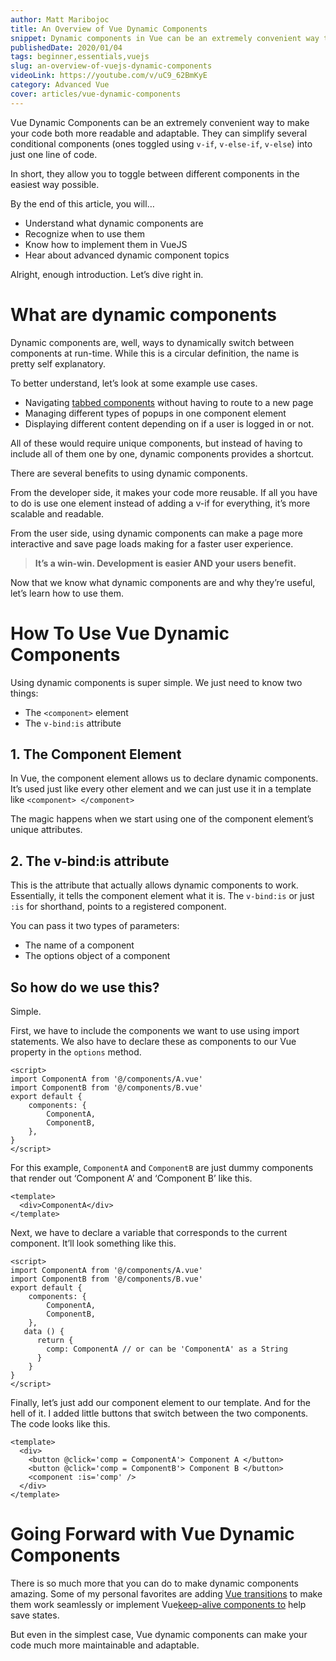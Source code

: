 ```yaml
---
author: Matt Maribojoc
title: An Overview of Vue Dynamic Components
snippet: Dynamic components in Vue can be an extremely convenient way to make your code both more readable and adaptable.
publishedDate: 2020/01/04
tags: beginner,essentials,vuejs
slug: an-overview-of-vuejs-dynamic-components
videoLink: https://youtube.com/v/uC9_62BmKyE
category: Advanced Vue
cover: articles/vue-dynamic-components
---
```

Vue Dynamic Components can be an extremely convenient way to make your code both more readable and adaptable. They can simplify several conditional components (ones toggled using `v-if`, `v-else-if`, `v-else`) into just one line of code.

In short, they allow you to toggle between different components in the easiest way possible.

By the end of this article, you will…

- Understand what dynamic components are
- Recognize when to use them
- Know how to implement them in VueJS
- Hear about advanced dynamic component topics

Alright, enough introduction. Let’s dive right in.

# What are dynamic components

Dynamic components are, well, ways to dynamically switch between components at run-time. While this is a circular definition, the name is pretty self explanatory.

To better understand, let’s look at some example use cases.

- Navigating [tabbed components](https://learnvue.co/2019/12/building-reusable-components-in-vuejs-tabs/) without having to route to a new page
- Managing different types of popups in one component element
- Displaying different content depending on if a user is logged in or not.

All of these would require unique components, but instead of having to include all of them one by one, dynamic components provides a shortcut.

There are several benefits to using dynamic components.

From the developer side, it makes your code more reusable. If all you have to do is use one element instead of adding a v-if for everything, it’s more scalable and readable.

From the user side, using dynamic components can make a page more interactive and save page loads making for a faster user experience.

> **It’s a win-win. Development is easier AND your users benefit.**

Now that we know what dynamic components are and why they’re useful, let’s learn how to use them.

# How To Use Vue Dynamic Components

Using dynamic components is super simple. We just need to know two things:

- The `<component>` element
- The `v-bind:is` attribute

## 1\. The Component Element

In Vue, the component element allows us to declare dynamic components. It’s used just like every other element and we can just use it in a template like `<component> </component>`

The magic happens when we start using one of the component element’s unique attributes.

## 2\. The v-bind:is attribute

This is the attribute that actually allows dynamic components to work. Essentially, it tells the component element what it is. The `v-bind:is` or just `:is` for shorthand, points to a registered component.

You can pass it two types of parameters:

- The name of a component
- The options object of a component

## So how do we use this?

Simple.

First, we have to include the components we want to use using import statements. We also have to declare these as components to our Vue property in the `options` method.

```vue{}[ParentComponent.vue]
<script>
import ComponentA from '@/components/A.vue'
import ComponentB from '@/components/B.vue'
export default {
    components: {
        ComponentA,
        ComponentB,
    },
}
</script>
```

For this example, `ComponentA` and `ComponentB` are just dummy components that render out ‘Component A’ and ‘Component B’ like this.

```vue{}[A.vue]
<template>
  <div>ComponentA</div>
</template>
```

Next, we have to declare a variable that corresponds to the current component. It’ll look something like this.

```vue{}[ParentComponent.vue]
<script>
import ComponentA from '@/components/A.vue'
import ComponentB from '@/components/B.vue'
export default {
    components: {
        ComponentA,
        ComponentB,
    },
   data () {
      return {
        comp: ComponentA // or can be 'ComponentA' as a String
      }
    }
}
</script>
```

Finally, let’s just add our component element to our template. And for the hell of it. I added little buttons that switch between the two components. The code looks like this.

```vue{}[ParentComponent.vue]
<template>
  <div>
    <button @click='comp = ComponentA'> Component A </button>
    <button @click='comp = ComponentB'> Component B </button>
    <component :is='comp' />
  </div>
</template>
```

# Going Forward with Vue Dynamic Components

There is so much more that you can do to make dynamic components amazing. Some of my personal favorites are adding [Vue transitions](https://learnvue.co/2020/01/how-you-can-use-vue-transitions-right-now) to make them work seamlessly or implement Vue[keep-alive components to](https://learnvue.co/2019/12/an-overview-of-vue-keep-alive/) help save states.

But even in the simplest case, Vue dynamic components can make your code much more maintainable and adaptable.
